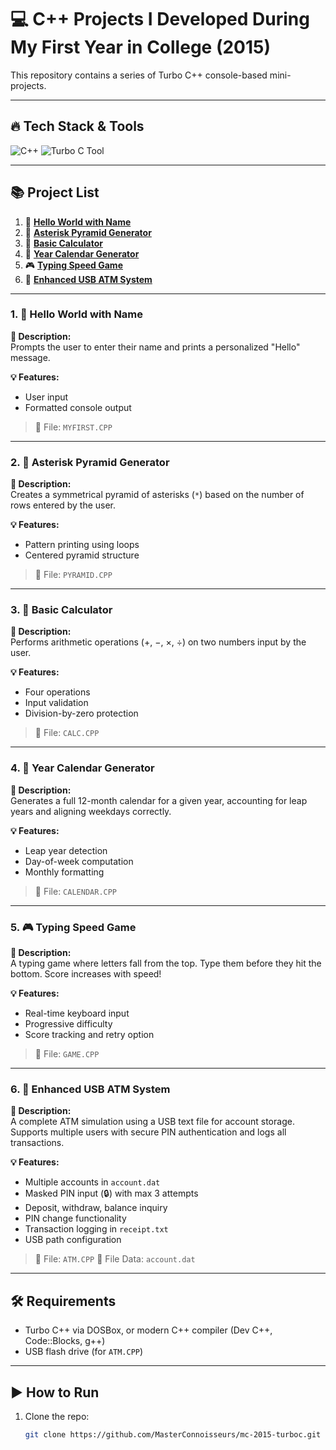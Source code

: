 # 💻 C++ Projects I Developed During My First Year in College (2015)

This repository contains a series of Turbo C++ console-based mini-projects.

---

## 🔥 Tech Stack & Tools

<p>
    <img src="https://img.shields.io/badge/C%2B%2B-00599C?style=for-the-badge&logo=c%2B%2B&logoColor=white" alt="C++" />
    <img src="https://img.shields.io/badge/Turbo%20C-555555?style=for-the-badge&logo=visual-studio-code&logoColor=white" alt="Turbo C Tool" /> 
</p>

---

## 📚 Project List

1. 👋 [**Hello World with Name**](#hello-world-name)
2. 🔺 [**Asterisk Pyramid Generator**](#asterisk-pyramid-generator)
3. 🧮 [**Basic Calculator**](#basic-calculator)
4. 📅 [**Year Calendar Generator**](#year-calendar-generator)
5. 🎮 [**Typing Speed Game**](#typing-speed-game)
6. 🏧 [**Enhanced USB ATM System**](#enhanced-usb-atm-system)

---

### 1. 👋 Hello World with Name <a id="hello-world-name"></a>

**📌 Description:**  
Prompts the user to enter their name and prints a personalized "Hello" message.

**💡 Features:**
- User input
- Formatted console output

> 📁 File: `MYFIRST.CPP`

---

### 2. 🔺 Asterisk Pyramid Generator <a id="asterisk-pyramid-generator"></a>

**📌 Description:**  
Creates a symmetrical pyramid of asterisks (`*`) based on the number of rows entered by the user.

**💡 Features:**
- Pattern printing using loops
- Centered pyramid structure

> 📁 File: `PYRAMID.CPP`

---

### 3. 🧮 Basic Calculator <a id="basic-calculator"></a>

**📌 Description:**  
Performs arithmetic operations (+, −, ×, ÷) on two numbers input by the user.

**💡 Features:**
- Four operations
- Input validation
- Division-by-zero protection

> 📁 File: `CALC.CPP`

---

### 4. 📅 Year Calendar Generator <a id="year-calendar-generator"></a>

**📌 Description:**  
Generates a full 12-month calendar for a given year, accounting for leap years and aligning weekdays correctly.

**💡 Features:**
- Leap year detection
- Day-of-week computation
- Monthly formatting

> 📁 File: `CALENDAR.CPP`

---

### 5. 🎮 Typing Speed Game <a id="typing-speed-game"></a>

**📌 Description:**  
A typing game where letters fall from the top. Type them before they hit the bottom. Score increases with speed!

**💡 Features:**
- Real-time keyboard input
- Progressive difficulty
- Score tracking and retry option

> 📁 File: `GAME.CPP`

---

### 6. 🏧 Enhanced USB ATM System <a id="enhanced-usb-atm-system"></a>

**📌 Description:**  
A complete ATM simulation using a USB text file for account storage. Supports multiple users with secure PIN authentication and logs all transactions.

**💡 Features:**
- Multiple accounts in `account.dat`
- Masked PIN input (🔒) with max 3 attempts
- Deposit, withdraw, balance inquiry
- PIN change functionality
- Transaction logging in `receipt.txt`
- USB path configuration

> 📁 File: `ATM.CPP`
> 📁 File Data: `account.dat`

---

## 🛠 Requirements

- Turbo C++ via DOSBox, or modern C++ compiler (Dev C++, Code::Blocks, g++)
- USB flash drive (for `ATM.CPP`)

---

## ▶️ How to Run

1. Clone the repo:
   ```bash
   git clone https://github.com/MasterConnoisseurs/mc-2015-turboc.git
